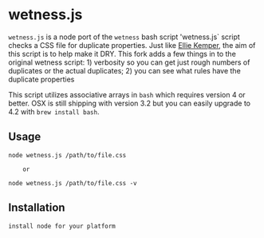 wetness.js
=======

`wetness.js` is a node port of the `wetness` bash script
'wetness.js` script checks a CSS file for duplicate properties.
Just like [Ellie Kemper][BJ], the aim of this script is to help make it DRY.
This fork adds a few things in to the original wetness script: 1) verbosity
so you can get just rough numbers of duplicates or the actual duplicates; 
2) you can see what rules have the duplicate properties

This script utilizes associative arrays in `bash` which requires version 4 or
better. OSX is still shipping with version 3.2 but you can easily upgrade to
4.2 with `brew install bash`.

  [BJ]: http://www.collegehumor.com/video/1183463/derrick-comedy-blowjob

## Usage

	node wetness.js /path/to/file.css

        or

	node wetness.js /path/to/file.css -v

## Installation

    install node for your platform
